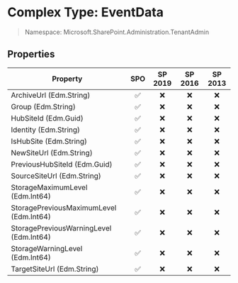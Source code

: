 # Complex Type: EventData

> Namespace: Microsoft.SharePoint.Administration.TenantAdmin

## Properties

Property | SPO | SP 2019 | SP 2016 | SP 2013
----------|:---:|:-------:|:-------:|:-------:
ArchiveUrl (Edm.String) | ✅ | ❌ | ❌ | ❌
Group (Edm.String) | ✅ | ❌ | ❌ | ❌
HubSiteId (Edm.Guid) | ✅ | ❌ | ❌ | ❌
Identity (Edm.String) | ✅ | ❌ | ❌ | ❌
IsHubSite (Edm.String) | ✅ | ❌ | ❌ | ❌
NewSiteUrl (Edm.String) | ✅ | ❌ | ❌ | ❌
PreviousHubSiteId (Edm.Guid) | ✅ | ❌ | ❌ | ❌
SourceSiteUrl (Edm.String) | ✅ | ❌ | ❌ | ❌
StorageMaximumLevel (Edm.Int64) | ✅ | ❌ | ❌ | ❌
StoragePreviousMaximumLevel (Edm.Int64) | ✅ | ❌ | ❌ | ❌
StoragePreviousWarningLevel (Edm.Int64) | ✅ | ❌ | ❌ | ❌
StorageWarningLevel (Edm.Int64) | ✅ | ❌ | ❌ | ❌
TargetSiteUrl (Edm.String) | ✅ | ❌ | ❌ | ❌